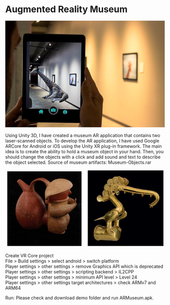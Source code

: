 # Augmented Reality Museum

![AR Museum](./images/ar-museum.jpg)

Using Unity 3D, I have created a museum AR application that contains two laser-scanned objects. To develop the AR application, I have used Google ARCore for Android or iOS using the Unity XR plug-in framework. The main idea is to create the ability to hold a museum object in your hand. Then, you should change the objects with a click and add sound and text to describe the object selected.
Source of museum artifacts: Museum-Objects.rar

![Sample Image](./images/sample.png)

Create VR Core project <br />
File > Build settings > select android > switch platform <br />
Player settings > other settings > remove Graphics API which is deprecated <br />
Player settings > other settings > scripting backend > IL2CPP <br />
Player settings > other settings > minimum API level > Level 24 <br />
Player settings > other settings target architectures > check ARMv7 and ARM64 <br />

Run: 
Please check and download demo folder and run ARMuseum.apk.